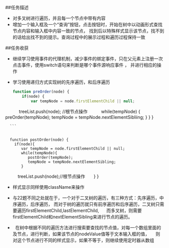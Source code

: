 ##任务描述
  - 对多叉树进行遍历，并且每一个节点中带有内容
  - 增加一个输入框及一个“查询”按钮，点击按钮时，开始在树中以动画形式查找节点内容和输入框中内容一致的节点，
  找到后以特殊样式显示该节点，找不到的话给出找不到的提示。查询过程中的展示过程和遍历过程保持一致
  
##任务收获

 -  继续学习使用事件的代理机制，减少事件的绑定事件，只在父元素上注册一次点击事件，使用switch语句来判断是哪个事件源响应事件
    ， 并进行相应的操作
 - 学习使用递归方式实现树的先序遍历，和后序遍历
    
    ```javascript
    function preOrder(node) {
        if(node) {
            var tempNode = node.firstElementChild || null;
            treeList.push(node); //根节点操作
           while(tempNode) {
              preOrder(tempNode);
              tempNode = tempNode.nextElementSibliing;
            }
         }
      }
      
      ```
 
   
      function postOrder(node) {
        if(node){
           var tempNode = node.firstElementChild || null;
           while(tempNode){
              postOrder(tempNode);
              tempNode = tempNode.nextElementSibling;
           }
           treeList.push(node);//根节点操作
       }
      }
      

      
      
 - 样式显示同样使用className来操作
 
 - 与22题不同之处就在于，一个对于二叉树的遍历，有三种方式：先序遍历，中序遍历，后序遍历，
      而对于树的遍历就只有前序遍历和后序遍历，二叉树只需要遍历firstElementChild,lastElementChild,
      而多叉树，则需要firstElementChild和nextElementSibling来进行节点的遍历。
    
 -   在树中根据不同的遍历方法进行搜索要查找的节点值，对每一个数组里面的及节点，进行判断，如果该节点的nodeValue值等于文本输入框的值，
     则对这个节点进行不同的样式显示，如果不等于，则继续使用定时器从数组
